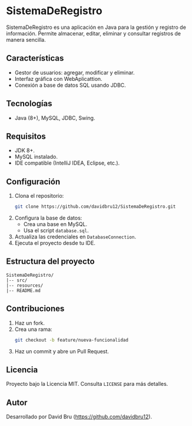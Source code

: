 # SistemaDeRegistro

SistemaDeRegistro es una aplicación en Java para la gestión y registro de información. Permite almacenar, editar, eliminar y consultar registros de manera sencilla.

## Características
- Gestor de usuarios: agregar, modificar y eliminar.
- Interfaz gráfica con WebAplicattion.
- Conexión a base de datos SQL usando JDBC.

## Tecnologías
- Java (8+), MySQL, JDBC, Swing.

## Requisitos
- JDK 8+.
- MySQL instalado.
- IDE compatible (IntelliJ IDEA, Eclipse, etc.).

## Configuración
1. Clona el repositorio:
   ```bash
   git clone https://github.com/davidbru12/SistemaDeRegistro.git
   ```
2. Configura la base de datos:
   - Crea una base en MySQL.
   - Usa el script `database.sql`.
3. Actualiza las credenciales en `DatabaseConnection`.
4. Ejecuta el proyecto desde tu IDE.

## Estructura del proyecto
```
SistemaDeRegistro/
|-- src/
|-- resources/
|-- README.md
```

## Contribuciones
1. Haz un fork.
2. Crea una rama:
   ```bash
   git checkout -b feature/nueva-funcionalidad
   ```
3. Haz un commit y abre un Pull Request.

## Licencia
Proyecto bajo la Licencia MIT. Consulta `LICENSE` para más detalles.

## Autor
Desarrollado por David Bru (https://github.com/davidbru12).

